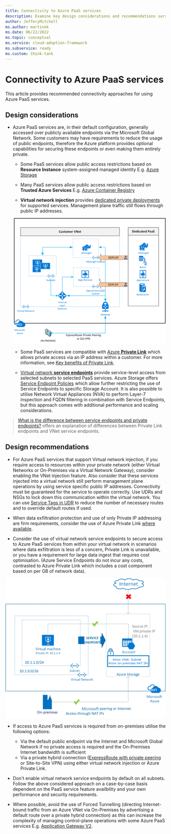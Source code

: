 ```yaml
---
title: Connectivity to Azure PaaS services
description: Examine key design considerations and recommendations surrounding connectivity to Azure platform as a service technology.
author: JefferyMitchell
ms.author: martinek
ms.date: 06/22/2022
ms.topic: conceptual
ms.service: cloud-adoption-framework
ms.subservice: ready
ms.custom: think-tank
---
```


# Connectivity to Azure PaaS services

This article provides recommended connectivity approaches for using Azure PaaS services.

## Design considerations

- Azure PaaS services are, in their default configuration, generally accessed over publicly available endpoints via the Microsoft Global Network. Some customers may have requirements to reduce the usage of public endpoints, therefore the Azure platform provides optional capabilities for securing these endpoints or even making them entirely private.

  - Some PaaS services allow public access restrictions based on **Resource Instance** system-assigned managed identity E.g. [Azure Storage](https://learn.microsoft.com/en-us/azure/storage/common/storage-network-security?tabs=azure-portal#grant-access-from-azure-resource-instances)

  - Many PaaS services allow public access restrictions based on **Trusted Azure Services** E.g. [Azure Container Registry](https://learn.microsoft.com/en-us/azure/container-registry/allow-access-trusted-services#trusted-services)
  
  - **Virtual network injection** provides [dedicated private deployments](/azure/virtual-network/virtual-network-for-azure-services) for supported services. Management plane traffic still flows through public IP addresses.

  ![A diagram showing V Net injected service connectivity.](./media/deploy-service-into-vnet.png)

  - Some PaaS services are compatible with [Azure **Private Link**](/azure/private-link/private-endpoint-overview#private-link-resource) which allows private access via an IP address within a customer. For more information, see [Key benefits of Private Link](/azure/private-link/private-link-overview#key-benefits).

  - [Virtual network **service endpoints**](/azure/virtual-network/virtual-network-service-endpoints-overview) provide service-level access from selected subnets to selected PaaS services. Azure Storage offers [Service Endpoint Policies](https://learn.microsoft.com/en-us/azure/virtual-network/virtual-network-service-endpoint-policies-overview) which allow further restricting the use of Service Endpoints to specific Storage Account. It is also possible to utilise Network Virtual Appliances (NVA) to perform Layer-7 inspection and FQDN filtering in combination with Service Endpoints, but this approach comes with additional performance and scaling considerations.

> [What is the difference between service endpoints and private endpoints?](/azure/private-link/private-link-faq#what-is-the-difference-between-service-endpoints-and-private-endpoints-) offers an explanation of differences between Private Link endpoints and VNet service endpoints.

## Design recommendations

- For Azure PaaS services that support Virtual network injection, if you require access to resources within your private network (either Virtual Networks or On-Premises via a Virtual Network Gateway), consider enabling the VNet injection feature. Also consider that these services injected into a virtual network still perform management plane operations by using service specific public IP addresses. Connectivity must be guaranteed for the service to operate correctly. Use UDRs and NSGs to lock down this communication within the virtual network. You can use [Service Tags in UDR](/azure/virtual-network/virtual-networks-udr-overview#service-tags-for-user-defined-routes) to reduce the number of necessary routes and to override default routes if used.

- When data exfiltration protection and use of only Private IP addressing are firm requirements, consider the use of Azure Private Link [where available](/azure/private-link/private-link-overview#availability).

- Consider the use of virtual network service endpoints to secure access to Azure PaaS services from within your virtual network in scenarios where data exfiltration is less of a concern, Private Link is unavailable, or you have a requirement for large data ingest that requires cost optimisation. (Azure Service Endpoints do not incur any costs, contrasted to Azure Private Link which includes a cost component based on per GB of network data).

![A diagram showing service endpoint connectivity.](./media/vnet-service-endpoints-overview.png)

- If access to Azure PaaS services is required from on-premises utilise the following options:

  -  Via the default public endpoint via the Internet and Microsoft Global Network if no private access is required and the On-Premises Internet bandwidth is sufficient
  -  Via a private hybrid connection ([ExpressRoute with private peering](/azure/expressroute/expressroute-circuit-peerings#privatepeering) or Site-to-Site VPN) using either virtual network injection or Azure Private Link. 

- Don't enable virtual network service endpoints by default on all subnets. Follow the above considered approach on a case-by-case basis dependent on the PaaS service feature availbility and your own performance and security requirements.

- Where possible, avoid the use of Forced Tunnelling (directing Internet-bound traffic from an Azure VNet via On-Premises by advertising a default route over a private hybrid connection) as this can increase the complexity of managing control-plane operations with some Azure PaaS services E.g. [Application Gateway V2](https://learn.microsoft.com/en-us/azure/application-gateway/configuration-infrastructure#:~:text=Sometimes%20the%20default,BGP%20route%20propagation).
